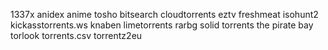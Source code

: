 1337x
anidex
anime tosho
bitsearch
cloudtorrents
eztv
freshmeat
isohunt2
kickasstorrents.ws
knaben
limetorrents
rarbg
solid torrents
the pirate bay
torlook
torrents.csv
torrentz2eu
